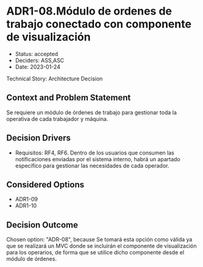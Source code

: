 # ADR1-08.Módulo de ordenes de trabajo conectado con componente de visualización

* Status: accepted
* Deciders: ASS,ASC
* Date: 2023-01-24

Technical Story: Architecture Decision

## Context and Problem Statement

Se requiere un módulo de órdenes de trabajo para gestionar toda la operativa de cada trabajador y máquina.

## Decision Drivers

* Requisitos: RF4, RF6. Dentro de los usuarios que consumen las notificaciones enviadas por el sistema interno, habrá un apartado específico para gestionar las necesidades de cada operador.

## Considered Options

* ADR1-09
* ADR1-10

## Decision Outcome

Chosen option: "ADR-08", because Se tomará esta opción como válida ya que se realizará un MVC donde se incluirán el componente de visualización para los operarios, de forma que se utilice dicho componente desde el módulo de órdenes.
